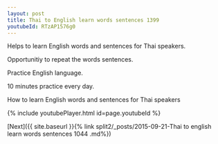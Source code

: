 ```yaml
---
layout: post
title: Thai to English learn words sentences 1399 
youtubeId: RTzAP1576g0
---
```

 
 
Helps to learn English words and sentences for Thai speakers.

Opportunitiy to repeat the words sentences. 

Practice English language. 
 
10 minutes practice every day. 
 
How to learn English words and sentences for Thai speakers 
 
{% include youtubePlayer.html id=page.youtubeId %}
 
 
[Next]({{ site.baseurl }}{% link  split2/_posts/2015-09-21-Thai to english learn words sentences 1044 .md%})
 
